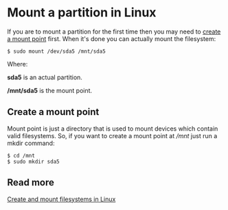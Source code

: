 
# Mount a partition in Linux

If you are to mount a partition for the first time then you may need to [create a mount point](#mountpoint) first. When it's done you can actually mount the filesystem:

    $ sudo mount /dev/sda5 /mnt/sda5

Where:

**sda5** is an actual partition. 

**/mnt/sda5** is the mount point.

<a name="mountpoint"></a>

## Create a mount point

Mount point is just a directory that is used to mount devices which contain valid filesystems. So, if you want to create a mount point at */mnt* just run a mkdir command:

    $ cd /mnt
    $ sudo mkdir sda5

## Read more

[Create and mount filesystems in Linux](https://www.linuxsysadmins.com/create-and-mount-filesystems-in-linux/)